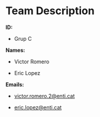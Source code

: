 # Team Description
**ID:** 

  - Grup C

**Names:**

  - Victor Romero
  
  - Eric Lopez

**Emails:**

  - victor.romero.2@enti.cat
  
  - eric.lopez@enti.cat
